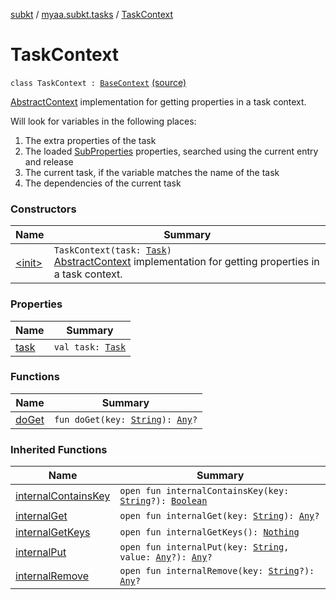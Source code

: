 [subkt](../../index.md) / [myaa.subkt.tasks](../index.md) / [TaskContext](./index.md)

# TaskContext

`class TaskContext : `[`BaseContext`](../-base-context/index.md) [(source)](https://github.com/Myaamori/SubKt/blob/0.1.11/src/main/kotlin/myaa/subkt/tasks/plugin.kt#L196)

[AbstractContext](https://velocity.apache.org/engine/2.2/apidocs/org/apache/velocity/context/AbstractContext.html) implementation for getting properties in a task context.

Will look for variables in the following places:

1. The extra properties of the task
2. The loaded [SubProperties](../-sub-properties/index.md) properties, searched using the current entry and release
3. The current task, if the variable matches the name of the task
4. The dependencies of the current task

### Constructors

| Name | Summary |
|---|---|
| [&lt;init&gt;](-init-.md) | `TaskContext(task: `[`Task`](https://docs.gradle.org/current/javadoc/org/gradle/api/Task.html)`)`<br>[AbstractContext](https://velocity.apache.org/engine/2.2/apidocs/org/apache/velocity/context/AbstractContext.html) implementation for getting properties in a task context. |

### Properties

| Name | Summary |
|---|---|
| [task](task.md) | `val task: `[`Task`](https://docs.gradle.org/current/javadoc/org/gradle/api/Task.html) |

### Functions

| Name | Summary |
|---|---|
| [doGet](do-get.md) | `fun doGet(key: `[`String`](https://kotlinlang.org/api/latest/jvm/stdlib/kotlin/-string/index.html)`): `[`Any`](https://kotlinlang.org/api/latest/jvm/stdlib/kotlin/-any/index.html)`?` |

### Inherited Functions

| Name | Summary |
|---|---|
| [internalContainsKey](../-base-context/internal-contains-key.md) | `open fun internalContainsKey(key: `[`String`](https://kotlinlang.org/api/latest/jvm/stdlib/kotlin/-string/index.html)`?): `[`Boolean`](https://kotlinlang.org/api/latest/jvm/stdlib/kotlin/-boolean/index.html) |
| [internalGet](../-base-context/internal-get.md) | `open fun internalGet(key: `[`String`](https://kotlinlang.org/api/latest/jvm/stdlib/kotlin/-string/index.html)`): `[`Any`](https://kotlinlang.org/api/latest/jvm/stdlib/kotlin/-any/index.html)`?` |
| [internalGetKeys](../-base-context/internal-get-keys.md) | `open fun internalGetKeys(): `[`Nothing`](https://kotlinlang.org/api/latest/jvm/stdlib/kotlin/-nothing/index.html) |
| [internalPut](../-base-context/internal-put.md) | `open fun internalPut(key: `[`String`](https://kotlinlang.org/api/latest/jvm/stdlib/kotlin/-string/index.html)`, value: `[`Any`](https://kotlinlang.org/api/latest/jvm/stdlib/kotlin/-any/index.html)`?): `[`Any`](https://kotlinlang.org/api/latest/jvm/stdlib/kotlin/-any/index.html)`?` |
| [internalRemove](../-base-context/internal-remove.md) | `open fun internalRemove(key: `[`String`](https://kotlinlang.org/api/latest/jvm/stdlib/kotlin/-string/index.html)`?): `[`Any`](https://kotlinlang.org/api/latest/jvm/stdlib/kotlin/-any/index.html)`?` |
